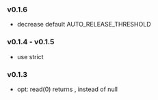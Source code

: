 ### v0.1.6
- decrease default AUTO_RELEASE_THRESHOLD

### v0.1.4 - v0.1.5
- use strict

### v0.1.3
- opt: read(0) returns <Buffer >, instead of null

